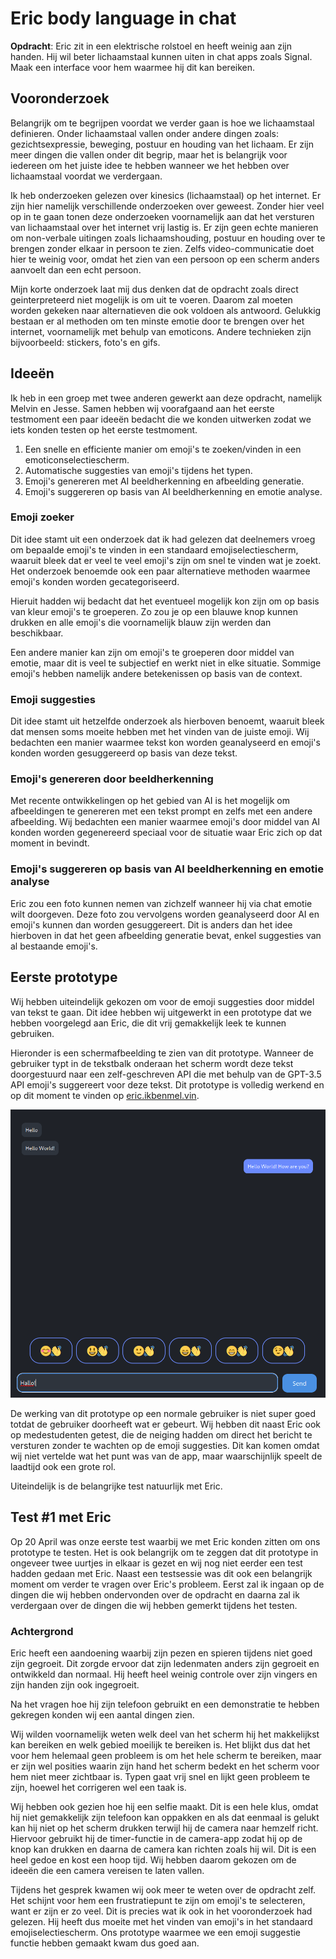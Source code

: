 # Eric body language in chat

**Opdracht**: Eric zit in een elektrische rolstoel en heeft weinig aan zijn handen.
Hij wil beter lichaamstaal kunnen uiten in chat apps zoals Signal.
Maak een interface voor hem waarmee hij dit kan bereiken.

## Vooronderzoek

Belangrijk om te begrijpen voordat we verder gaan is hoe we lichaamstaal definieren.
Onder lichaamstaal vallen onder andere dingen zoals: gezichtsexpressie, beweging, postuur en houding van het lichaam.
Er zijn meer dingen die vallen onder dit begrip, maar het is belangrijk voor iedereen om het juiste idee te hebben wanneer we het hebben over lichaamstaal voordat we verdergaan.

Ik heb onderzoeken gelezen over kinesics (lichaamstaal) op het internet.
Er zijn hier namelijk verschillende onderzoeken over geweest.
Zonder hier veel op in te gaan tonen deze onderzoeken voornamelijk aan dat het versturen van lichaamstaal over het internet vrij lastig is.
Er zijn geen echte manieren om non-verbale uitingen zoals lichaamshouding, postuur en houding over te brengen zonder elkaar in persoon te zien.
Zelfs video-communicatie doet hier te weinig voor, omdat het zien van een persoon op een scherm anders aanvoelt dan een echt persoon.

Mijn korte onderzoek laat mij dus denken dat de opdracht zoals direct geinterpreteerd niet mogelijk is om uit te voeren.
Daarom zal moeten worden gekeken naar alternatieven die ook voldoen als antwoord.
Gelukkig bestaan er al methoden om ten minste emotie door te brengen over het internet, voornamelijk met behulp van emoticons.
Andere technieken zijn bijvoorbeeld: stickers, foto's en gifs.

## Ideeën

Ik heb in een groep met twee anderen gewerkt aan deze opdracht, namelijk Melvin en Jesse.
Samen hebben wij voorafgaand aan het eerste testmoment een paar ideeën bedacht die we konden uitwerken zodat we iets konden testen op het eerste testmoment.

1. Een snelle en efficiente manier om emoji's te zoeken/vinden in een emoticonselectiescherm.
2. Automatische suggesties van emoji's tijdens het typen.
3. Emoji's genereren met AI beeldherkenning en afbeelding generatie.
4. Emoji's suggereren op basis van AI beeldherkenning en emotie analyse.

### Emoji zoeker

Dit idee stamt uit een onderzoek dat ik had gelezen dat deelnemers vroeg om bepaalde emoji's te vinden in een standaard emojiselectiescherm, waaruit bleek dat er veel te veel emoji's zijn om snel te vinden wat je zoekt.
Het onderzoek benoemde ook een paar alternatieve methoden waarmee emoji's konden worden gecategoriseerd.

Hieruit hadden wij bedacht dat het eventueel mogelijk kon zijn om op basis van kleur emoji's te groeperen.
Zo zou je op een blauwe knop kunnen drukken en alle emoji's die voornamelijk blauw zijn werden dan beschikbaar.

Een andere manier kan zijn om emoji's te groeperen door middel van emotie, maar dit is veel te subjectief en werkt niet in elke situatie.
Sommige emoji's hebben namelijk andere betekenissen op basis van de context.

### Emoji suggesties

Dit idee stamt uit hetzelfde onderzoek als hierboven benoemt, waaruit bleek dat mensen soms moeite hebben met het vinden van de juiste emoji.
Wij bedachten een manier waarmee tekst kon worden geanalyseerd en emoji's konden worden gesuggereerd op basis van deze tekst.

### Emoji's genereren door beeldherkenning

Met recente ontwikkelingen op het gebied van AI is het mogelijk om afbeeldingen te genereren met een tekst prompt en zelfs met een andere afbeelding.
Wij bedachten een manier waarmee emoji's door middel van AI konden worden gegenereerd speciaal voor de situatie waar Eric zich op dat moment in bevindt.

### Emoji's suggereren op basis van AI beeldherkenning en emotie analyse

Eric zou een foto kunnen nemen van zichzelf wanneer hij via chat emotie wilt doorgeven.
Deze foto zou vervolgens worden geanalyseerd door AI en emoji's kunnen dan worden gesuggereert.
Dit is anders dan het idee hierboven in dat het geen afbeelding generatie bevat, enkel suggesties van al bestaande emoji's.

## Eerste prototype

Wij hebben uiteindelijk gekozen om voor de emoji suggesties door middel van tekst te gaan.
Dit idee hebben wij uitgewerkt in een prototype dat we hebben voorgelegd aan Eric, die dit vrij gemakkelijk leek te kunnen gebruiken.

Hieronder is een schermafbeelding te zien van dit prototype.
Wanneer de gebruiker typt in de tekstbalk onderaan het scherm wordt deze tekst doorgestuurd naar een zelf-geschreven API die met behulp van de GPT-3.5 API emoji's suggereert voor deze tekst.
Dit prototype is volledig werkend en op dit moment te vinden op [eric.ikbenmel.vin](https://eric.ikbenmel.vin).

![Eerste prototype screenshot](docs/eerste_prototype_1.png)

De werking van dit prototype op een normale gebruiker is niet super goed totdat de gebruiker doorheeft wat er gebeurt.
Wij hebben dit naast Eric ook op medestudenten getest, die de neiging hadden om direct het bericht te versturen zonder te wachten op de emoji suggesties.
Dit kan komen omdat wij niet vertelde wat het punt was van de app, maar waarschijnlijk speelt de laadtijd ook een grote rol.

Uiteindelijk is de belangrijke test natuurlijk met Eric.

## Test #1 met Eric

Op 20 April was onze eerste test waarbij we met Eric konden zitten om ons prototype te testen.
Het is ook belangrijk om te zeggen dat dit prototype in ongeveer twee uurtjes in elkaar is gezet en wij nog niet eerder een test hadden gedaan met Eric.
Naast een testsessie was dit ook een belangrijk moment om verder te vragen over Eric's probleem.
Eerst zal ik ingaan op de dingen die wij hebben ondervonden over de opdracht en daarna zal ik verdergaan over de dingen die wij hebben gemerkt tijdens het testen.

### Achtergrond

Eric heeft een aandoening waarbij zijn pezen en spieren tijdens niet goed zijn gegroeit.
Dit zorgde ervoor dat zijn ledenmaten anders zijn gegroeit en ontwikkeld dan normaal.
Hij heeft heel weinig controle over zijn vingers en zijn handen zijn ook ingegroeit.

Na het vragen hoe hij zijn telefoon gebruikt en een demonstratie te hebben gekregen konden wij een aantal dingen zien.

Wij wilden voornamelijk weten welk deel van het scherm hij het makkelijkst kan bereiken en welk gebied moeilijk te bereiken is.
Het blijkt dus dat het voor hem helemaal geen probleem is om het hele scherm te bereiken, maar er zijn wel posities waarin zijn hand het scherm bedekt en het scherm voor hem niet meer zichtbaar is.
Typen gaat vrij snel en lijkt geen probleem te zijn, hoewel het corrigeren wel een taak is.

Wij hebben ook gezien hoe hij een selfie maakt.
Dit is een hele klus, omdat hij niet gemakkelijk zijn telefoon kan oppakken en als dat eenmaal is gelukt kan hij niet op het scherm drukken terwijl hij de camera naar hemzelf richt.
Hiervoor gebruikt hij de timer-functie in de camera-app zodat hij op de knop kan drukken en daarna de camera kan richten zoals hij wil.
Dit is een heel gedoe en kost een hoop tijd.
Wij hebben daarom gekozen om de ideeën die een camera vereisen te laten vallen.

Tijdens het gesprek kwamen wij ook meer te weten over de opdracht zelf.
Het schijnt voor hem een frustratiepunt te zijn om emoji's te selecteren, want er zijn er zo veel.
Dit is precies wat ik ook in het vooronderzoek had gelezen.
Hij heeft dus moeite met het vinden van emoji's in het standaard emojiselectiescherm.
Ons prototype waarmee we een emoji suggestie functie hebben gemaakt kwam dus goed aan.
